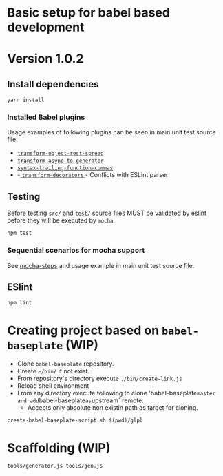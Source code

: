 # Basic setup for babel based development

# Version 1.0.2

## Install dependencies

`yarn install`

### Installed Babel plugins

Usage examples of following plugins can be seen in
main unit test source file.

* [ `transform-object-rest-spread` ](https://babeljs.io/docs/plugins/transform-object-rest-spread/)
* [ `transform-async-to-generator` ](https://babeljs.io/docs/plugins/transform-async-to-generator/)
* [ `syntax-trailing-function-commas` ](https://babeljs.io/docs/plugins/syntax-trailing-function-commas/)
* -[ `transform-decorators` ](https://babeljs.io/docs/plugins/transform-decorators/)- Conflicts with ESLint parser

## Testing

Before testing `src/` and `test/` source files
MUST be validated by eslint before they will be executed by `mocha`.

`npm test`

### Sequential scenarios for mocha support

See [mocha-steps](https://github.com/rprieto/mocha-steps)
and usage example in main unit test source file.

## ESlint

`npm lint`

# Creating project based on `babel-baseplate` (WIP)

* Clone `babel-baseplate` repository.
* Create `~/bin/` if not exist.
* From repository's directory execute `./bin/create-link.js`
* Reload shell environment
* From any directory execute following to clone 'babel-baseplate` master and
  add `babel-baseplate` as `upstream` remote.
  * Accepts only absolute non existin path as target for cloning.

```
create-babel-baseplate-script.sh $(pwd)/glpl
```

# Scaffolding (WIP)

`
tools/generator.js
tools/gen.js
`
